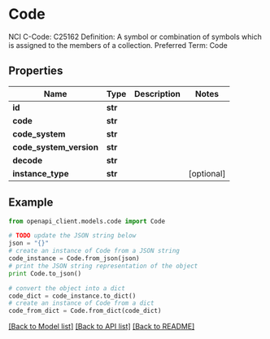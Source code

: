 # Code

NCI C-Code: C25162 Definition: A symbol or combination of symbols which is assigned to the members of a collection. Preferred Term: Code

## Properties
Name | Type | Description | Notes
------------ | ------------- | ------------- | -------------
**id** | **str** |  | 
**code** | **str** |  | 
**code_system** | **str** |  | 
**code_system_version** | **str** |  | 
**decode** | **str** |  | 
**instance_type** | **str** |  | [optional] 

## Example

```python
from openapi_client.models.code import Code

# TODO update the JSON string below
json = "{}"
# create an instance of Code from a JSON string
code_instance = Code.from_json(json)
# print the JSON string representation of the object
print Code.to_json()

# convert the object into a dict
code_dict = code_instance.to_dict()
# create an instance of Code from a dict
code_from_dict = Code.from_dict(code_dict)
```
[[Back to Model list]](../README.md#documentation-for-models) [[Back to API list]](../README.md#documentation-for-api-endpoints) [[Back to README]](../README.md)



